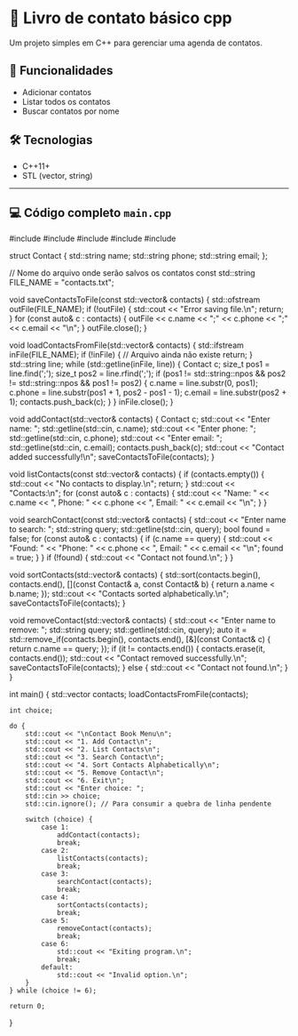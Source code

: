 # 📇 Livro de contato básico cpp

Um projeto simples em C++ para gerenciar uma agenda de contatos.

## 🚀 Funcionalidades
- Adicionar contatos
- Listar todos os contatos
- Buscar contatos por nome

## 🛠️ Tecnologias
- C++11+
- STL (vector, string)

---

## 💻 **Código completo `main.cpp`**

#include <iostream>
#include <vector>
#include <string>
#include <fstream>
#include <algorithm>

struct Contact {
    std::string name;
    std::string phone;
    std::string email;
};

// Nome do arquivo onde serão salvos os contatos
const std::string FILE_NAME = "contacts.txt";

void saveContactsToFile(const std::vector<Contact>& contacts) {
    std::ofstream outFile(FILE_NAME);
    if (!outFile) {
        std::cout << "Error saving file.\n";
        return;
    }
    for (const auto& c : contacts) {
        outFile << c.name << ";" << c.phone << ";" << c.email << "\n";
    }
    outFile.close();
}

void loadContactsFromFile(std::vector<Contact>& contacts) {
    std::ifstream inFile(FILE_NAME);
    if (!inFile) {
        // Arquivo ainda não existe
        return;
    }
    std::string line;
    while (std::getline(inFile, line)) {
        Contact c;
        size_t pos1 = line.find(';');
        size_t pos2 = line.rfind(';');
        if (pos1 != std::string::npos && pos2 != std::string::npos && pos1 != pos2) {
            c.name = line.substr(0, pos1);
            c.phone = line.substr(pos1 + 1, pos2 - pos1 - 1);
            c.email = line.substr(pos2 + 1);
            contacts.push_back(c);
        }
    }
    inFile.close();
}

void addContact(std::vector<Contact>& contacts) {
    Contact c;
    std::cout << "Enter name: ";
    std::getline(std::cin, c.name);
    std::cout << "Enter phone: ";
    std::getline(std::cin, c.phone);
    std::cout << "Enter email: ";
    std::getline(std::cin, c.email);
    contacts.push_back(c);
    std::cout << "Contact added successfully!\n";
    saveContactsToFile(contacts);
}

void listContacts(const std::vector<Contact>& contacts) {
    if (contacts.empty()) {
        std::cout << "No contacts to display.\n";
        return;
    }
    std::cout << "Contacts:\n";
    for (const auto& c : contacts) {
        std::cout << "Name: " << c.name
                  << ", Phone: " << c.phone
                  << ", Email: " << c.email << "\n";
    }
}

void searchContact(const std::vector<Contact>& contacts) {
    std::cout << "Enter name to search: ";
    std::string query;
    std::getline(std::cin, query);
    bool found = false;
    for (const auto& c : contacts) {
        if (c.name == query) {
            std::cout << "Found: "
                      << "Phone: " << c.phone
                      << ", Email: " << c.email << "\n";
            found = true;
        }
    }
    if (!found) {
        std::cout << "Contact not found.\n";
    }
}

void sortContacts(std::vector<Contact>& contacts) {
    std::sort(contacts.begin(), contacts.end(),
              [](const Contact& a, const Contact& b) {
                  return a.name < b.name;
              });
    std::cout << "Contacts sorted alphabetically.\n";
    saveContactsToFile(contacts);
}

void removeContact(std::vector<Contact>& contacts) {
    std::cout << "Enter name to remove: ";
    std::string query;
    std::getline(std::cin, query);
    auto it = std::remove_if(contacts.begin(), contacts.end(),
                             [&](const Contact& c) {
                                 return c.name == query;
                             });
    if (it != contacts.end()) {
        contacts.erase(it, contacts.end());
        std::cout << "Contact removed successfully.\n";
        saveContactsToFile(contacts);
    } else {
        std::cout << "Contact not found.\n";
    }
}

int main() {
    std::vector<Contact> contacts;
    loadContactsFromFile(contacts);

    int choice;

    do {
        std::cout << "\nContact Book Menu\n";
        std::cout << "1. Add Contact\n";
        std::cout << "2. List Contacts\n";
        std::cout << "3. Search Contact\n";
        std::cout << "4. Sort Contacts Alphabetically\n";
        std::cout << "5. Remove Contact\n";
        std::cout << "6. Exit\n";
        std::cout << "Enter choice: ";
        std::cin >> choice;
        std::cin.ignore(); // Para consumir a quebra de linha pendente

        switch (choice) {
            case 1:
                addContact(contacts);
                break;
            case 2:
                listContacts(contacts);
                break;
            case 3:
                searchContact(contacts);
                break;
            case 4:
                sortContacts(contacts);
                break;
            case 5:
                removeContact(contacts);
                break;
            case 6:
                std::cout << "Exiting program.\n";
                break;
            default:
                std::cout << "Invalid option.\n";
        }
    } while (choice != 6);

    return 0;
}
